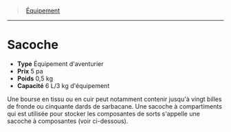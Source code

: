 ﻿---
!Equipment
Type: Équipement d'aventurier
Price: 5 pa
Weight: 0,5 kg
Capacity: 6 L/3 kg d'équipement
Id: equipment_hd.md#sacoche
ParentLink: equipment_hd.md#Équipement
Name: Sacoche
ParentName: Équipement
NameLevel: 1
---
> [Équipement](hd_equipment.md)

---

# Sacoche

- **Type** Équipement d'aventurier
- **Prix** 5 pa
- **Poids** 0,5 kg
- **Capacité** 6 L/3 kg d'équipement

Une bourse en tissu ou en cuir peut notamment contenir jusqu'à vingt billes de fronde ou cinquante dards de sarbacane. Une sacoche à compartiments qui est utilisée pour stocker les composantes de sorts s'appelle une sacoche à composantes (voir ci-dessous).

